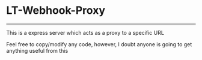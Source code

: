# LT-Webhook-Proxy
-----------------------
This is a express server which acts as a proxy to a specific URL

Feel free to copy/modify any code, however, I doubt anyone is going to get anything useful from this
